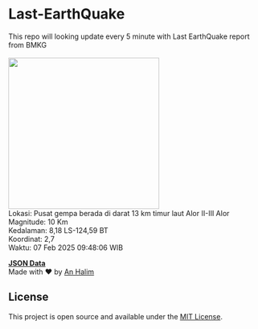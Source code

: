# Last-EarthQuake
This repo will looking update every 5 minute with Last EarthQuake report from BMKG
<br>
<br>
<img src="undefined" width="300"/>
<br>
Lokasi: Pusat gempa berada di darat 13 km timur laut Alor  II-III Alor <br>
Magnitude: 10 Km <br>
Kedalaman: 8,18 LS-124,59 BT <br>
Koordinat: 2,7 <br>
Waktu: 07 Feb 2025 09:48:06 WIB <br>

<a href="./data/data.json">**JSON Data**</a>
<br>
Made with ❤️ by <a href="https://github.com/an-halim">An Halim</a>
## License

This project is open source and available under the [MIT License](LICENSE).
